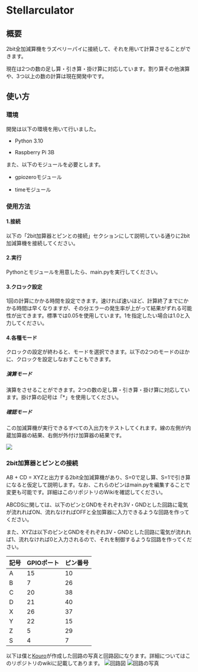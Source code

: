 # Stellarculator

## 概要
2bit全加減算機をラズベリーパイに接続して、それを用いて計算させることができます。

現在は2つの数の足し算・引き算・掛け算に対応しています。割り算その他演算や、3つ以上の数の計算は現在開発中です。

## 使い方
### 環境
開発は以下の環境を用いて行いました。
- Python 3.10

- Raspberry Pi 3B

また、以下のモジュールを必要とします。
- gpiozeroモジュール

- timeモジュール

### 使用方法
#### 1.接続
以下の「2bit加算器とピンとの接続」セクションにして説明している通りに2bit加減算機を接続してください。

#### 2.実行
Pythonとモジュールを用意したら、main.pyを実行してください。

#### 3.クロック設定
1回の計算にかかる時間を設定できます。速ければ速いほど、計算終了までにかかる時間は早くなりますが、その分エラーの発生率が上がって結果がずれる可能性が出てきます。標準では0.05を使用しています。1を指定したい場合は1.0と入力してください。

#### 4.各種モード
クロックの設定が終わると、モードを選択できます。以下の2つのモードのほかに、クロックを設定しなおすこともできます。 

##### 演算モード

演算をさせることができます。2つの数の足し算・引き算・掛け算に対応しています。掛け算の記号は「*」を使用してください。

##### 確認モード
この加減算機が実行できるすべての入出力をテストしてくれます。線の左側が内蔵加算器の結果、右側が外付け加算器の結果です。

![](https://user-images.githubusercontent.com/103174676/219950730-a6ba76b1-7e1e-4899-bba0-2d31d63b94f0.png)
### 2bit加算器とピンとの接続
AB + CD = XYZと出力する2bit全加減算機があり、S=0で足し算、S=1で引き算になると仮定して説明します。なお、これらのピンはmain.pyを編集することで変更も可能です。詳細はこのリポジトリのWikiを確認してください。

ABCDSに関しては、以下のピンとGNDをそれぞれ3V・GNDとした回路に電気が流れればON、流れなければOFFと全加算器に入力できるような回路を作ってください。

また、XYZは以下のピンとGNDをそれぞれ3V・GNDとした回路に電気が流れれば1、流れなければ0と入力されるので、それを制御するような回路を作ってください。


| 記号  | GPIOポート | ピン番号 |
|-----|---------|------| 
| A   | 15      | 10   | 
| B   | 7       | 26   | 
| C   | 20      | 38   | 
| D   | 21      | 40   | 
| X   | 26      | 37   | 
| Y   | 22      | 15   | 
| Z   | 5       | 29   | 
| S   | 4       | 7    | 

以下は僕と[Kouro](https://github.com/Kou-Ro)が作成した回路の写真と回路図になります。詳細についてはこのリポジトリのwikiに記載してあります。
![回路図](https://user-images.githubusercontent.com/103174676/219946610-940df084-ac2e-4b30-b841-0aa902131f44.png)
![回路の写真](https://user-images.githubusercontent.com/103174676/219946811-b3b054f9-046c-408a-85c6-f7d648984a45.jpg)